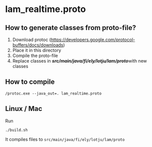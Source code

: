 # lam_realtime.proto

## How to generate classes from proto-file?

1. Download protoc (https://developers.google.com/protocol-buffers/docs/downloads)
2. Place it in this directory
3. Compile the proto-file
4. Replace classes in ***src/main/java/fi/ely/lotju/lam/proto***with new classes

## How to compile

    /protoc.exe --java_out=. lam_realtime.proto

## Linux / Mac

Run

    ./build.sh 
    
 It compiles files to `src/main/java/fi/ely/lotju/lam/proto`